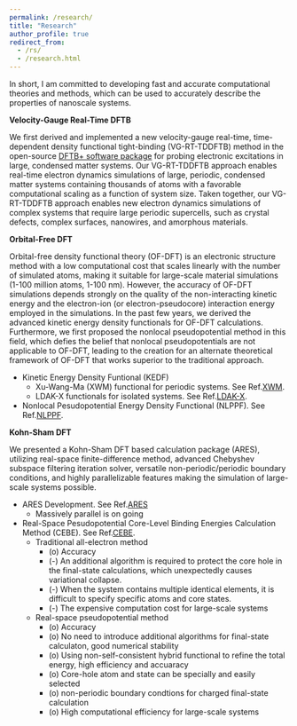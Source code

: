 ```yaml
---
permalink: /research/
title: "Research"
author_profile: true
redirect_from: 
  - /rs/
  - /research.html
---
```


In short, I am committed to developing fast and accurate computational theories and methods, which can be used to accurately describe the properties of nanoscale systems.

**Velocity-Gauge Real-Time DFTB**

We first derived and implemented a new velocity-gauge real-time, time-dependent density functional tight-binding (VG-RT-TDDFTB) method in the open-source [DFTB+ software package](https://dftbplus.org) for probing electronic excitations in large, condensed matter systems. Our VG-RT-TDDFTB approach enables real-time electron dynamics simulations of large, periodic, condensed matter systems containing thousands of atoms with a favorable computational scaling as a function of system size. Taken together, our VG-RT-TDDFTB approach enables new electron dynamics simulations of complex systems that require large periodic supercells, such as crystal defects, complex surfaces, nanowires, and amorphous materials.

**Orbital-Free DFT**

Orbital-free density functional theory (OF-DFT) is an electronic structure method with a low computational cost that scales linearly with the number of simulated atoms, making it suitable for large-scale material simulations (1-100 million atoms, 1-100 nm). However, the accuracy of OF-DFT simulations depends strongly on the quality of the non-interacting kinetic energy and the electron-ion (or electron-pseudocore) interaction energy employed in the simulations. In the past few years, we derived the advanced kinetic energy density functionals for OF-DFT calculations. Furthermore, we first proposed the nonlocal pseudopotential method in this field, which defies the belief that nonlocal pseudopotentials are not applicable to OF-DFT, leading to the creation for an alternate theoretical framework of OF-DFT that works superior to the traditional approach.
* Kinetic Energy Density Funtional (KEDF)
  * Xu-Wang-Ma (XWM) functional for periodic systems. See Ref.[XWM](https://doi.org/10.1103/PhysRevB.100.205132). 
  * LDAK-X functionals for isolated systems. See Ref.[LDAK-X](https://doi.org/10.1103/PhysRevB.101.045110).
* Nonlocal Pesudopotential Energy Density Functional (NLPPF). See Ref.[NLPPF](https://doi.org/10.1038/s41467-022-29002-3).

**Kohn-Sham DFT**

We presented a Kohn-Sham DFT based calculation package (ARES), utilizing real-space finite-difference method, advanced Chebyshev subspace filtering iteration solver, versatile non-periodic/periodic boundary conditions, and highly parallelizable features making the simulation of large-scale systems possible.
* ARES Development. See Ref.[ARES](https://doi.org/10.1088/1361-648X/ab2a63)
  * Massively parallel is on going
* Real-Space Pesudopotential Core-Level Binding Energies Calculation Method (CEBE). See Ref.[CEBE](https://doi.org/10.1021/acs.jctc.2c00474).
  * Traditional all-electron method
    * (o) Accuracy
    * (-) An additional algorithm is required to protect the core hole in the final-state calculations, which unexpectedly causes variational collapse.
    * (-) When the system contains multiple identical elements, it is difficult to specify specific atoms and core states.
    * (-) The expensive computation cost for large-scale systems
  * Real-space pseudopotential method
    * (o) Accuracy
    * (o) No need to introduce additional algorithms for final-state calculaton, good numerical stability
    * (o) Using non-self-consistent hybrid functional to refine the total energy, high efficiency and accuaracy
    * (o) Core-hole atom and state can be specially and easily selected
    * (o) non-periodic boundary condtions for charged final-state calculation
    * (o) High computational efficiency for large-scale systems

